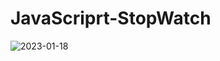 # JavaScriprt-StopWatch

![2023-01-18](https://user-images.githubusercontent.com/74835060/213209040-4802c5ce-d0a6-414a-af4d-71a62d4a45a8.png)
